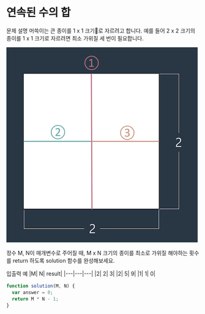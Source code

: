 # 연속된 수의 합

문제 설명
머쓱이는 큰 종이를 1 x 1 크기로 자르려고 합니다. 예를 들어 2 x 2 크기의 종이를 1 x 1 크기로 자르려면 최소 가위질 세 번이 필요합니다.

<img src="./img/img-01.png" />

정수 M, N이 매개변수로 주어질 때, M x N 크기의 종이를 최소로 가위질 해야하는 횟수를 return 하도록 solution 함수를 완성해보세요.

입출력 예
|M| N| result|
|---|---|---|
|2| 2| 3|
|2| 5| 9|
|1| 1| 0|

```js
function solution(M, N) {
  var answer = 0;
  return M * N - 1;
}
```
